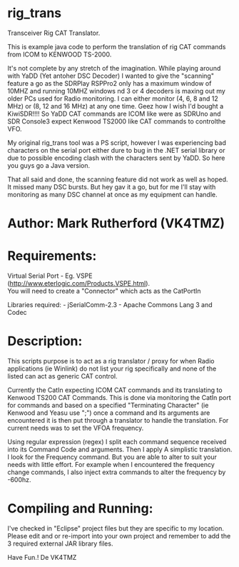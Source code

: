 # rig_trans
Transceiver Rig CAT Translator.   

This is example java code to perform the translation of rig CAT commands from ICOM to KENWOOD TS-2000. 

It's not complete by any stretch of the imagination. While playing around with YaDD (Yet antoher DSC Decoder) I wanted to give the "scanning" feature a go as the SDRPlay RSPPro2 only has a maximum window of 10MHZ and running 10MHZ windows nd 3 or 4 decoders is maxing out my older PCs used for Radio monitoring. I can either monitor (4, 6, 8 and 12 MHz)  or (8, 12 and 16 MHz) at any one time.  Geez how I wish I'd bought a KiwiSDR!!!! So YaDD CAT commands are ICOM like were as SDRUno and SDR Console3 expect Kenwood TS2000 like CAT commands to controlthe VFO.  

My original rig_trans tool was a PS script, however I was experiencing bad characters on the serial port either dure to bug in the .NET serial library or due to possible encoding clash with the characters sent by YaDD.  So here you guys go a Java version.

That all said and done,  the scanning feature did not work as well as hoped.  It missed many DSC bursts.  But hey gav it a go, but for me I'll stay with monitoring as many DSC channel at once as my equipment can handle.

# Author: Mark Rutherford (VK4TMZ) 

# Requirements:
   Virtual Serial Port - Eg. VSPE (http://www.eterlogic.com/Products.VSPE.html).  
         You will need to create a "Connector" which acts as the CatPortIn 

  Libraries required:
    - jSerialComm-2.3
    - Apache Commons Lang 3 and Codec

# Description:

This scripts purpose is to act as a rig translator / proxy for when Radio applications (ie Winlink) do not list your rig specifically and none of the listed can act as generic CAT control.

Currently the CatIn expecting ICOM CAT commands and its translating to Kenwood TS200 CAT Commands.  This is done via monitoring the CatIn port for commands and based on a specified "Terminating Character" (ie Kenwood and Yeasu use ";") once a command and its arguments are encountered it is then put through a translator to handle the translation.  For current needs was to set the VFOA frequency. 
  
Using regular expression (regex) I split each command sequence received into its Command Code and arguments. Then I apply A simplistic translation. I look for the Frequency command.  But you are able to alter to suit your needs with little effort. For example when I encountered the frequency change commands, I also inject extra commands to alter the frequency by -600hz.  

# Compiling and Running:
I've checked in "Eclipse" project files but they are specific to my location.  Please edit and or re-import into your own project and remember to add the 3 required external JAR library files.

Have Fun.!
De VK4TMZ
